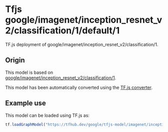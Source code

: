 # Tfjs google/imagenet/inception_resnet_v2/classification/1/default/1
TF.js deployment of google/imagenet/inception_resnet_v2/classification/1.

<!-- parent-model: google/imagenet/inception_resnet_v2/classification/1 -->

## Origin

This model is based on [google/imagenet/inception_resnet_v2/classification/1](https://tfhub.dev/google/imagenet/inception_resnet_v2/classification/1).

This model has been automatically converted using the [TF.js converter](https://github.com/tensorflow/tfjs/tree/master/tfjs-converter).

## Example use
This model can be loaded using TF.js as:

```javascript
tf.loadGraphModel("https://tfhub.dev/google/tfjs-model/imagenet/inception_resnet_v2/classification/1/default/1", { fromTFHub: true })
```
